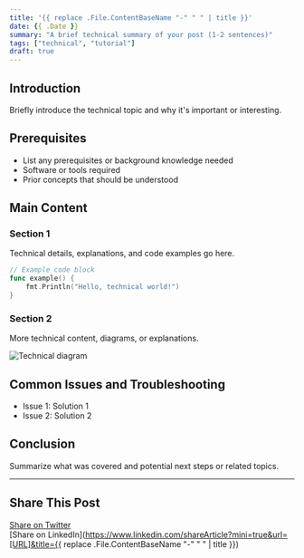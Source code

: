 ```yaml
---
title: '{{ replace .File.ContentBaseName "-" " " | title }}'
date: {{ .Date }}
summary: "A brief technical summary of your post (1-2 sentences)"
tags: ["technical", "tutorial"]
draft: true
---
```


## Introduction

Briefly introduce the technical topic and why it's important or interesting.

## Prerequisites

- List any prerequisites or background knowledge needed
- Software or tools required
- Prior concepts that should be understood

## Main Content

### Section 1

Technical details, explanations, and code examples go here.

```go
// Example code block
func example() {
    fmt.Println("Hello, technical world!")
}
```

### Section 2

More technical content, diagrams, or explanations.

![Technical diagram](/images/example-diagram.png)

## Common Issues and Troubleshooting

- Issue 1: Solution 1
- Issue 2: Solution 2

## Conclusion

Summarize what was covered and potential next steps or related topics.

---

## Share This Post

[Share on Twitter](https://twitter.com/intent/tweet?text=I%20just%20read%20this%20great%20technical%20post!%20Check%20it%20out:%20[URL])  
[Share on LinkedIn](<https://www.linkedin.com/shareArticle?mini=true&url=[URL]&title={{> replace .File.ContentBaseName "-" " " | title }})
